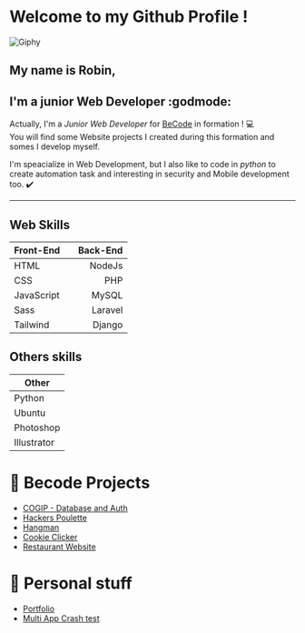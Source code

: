# Welcome to my Github Profile !
![Giphy](https://media.giphy.com/media/QYkX9IMHthYn0Y3pcG/giphy.gif)

## My name is **Robin**,  
## I'm a **junior Web Developer**  :godmode:  

Actually, I'm a *Junior Web Developer* for [BeCode](www.becode.org) in formation ! :computer:  
You will find some Website projects I created during this formation and somes I develop myself.

I'm speacialize in Web Development, but I also like to code in *python* to create automation task and interesting in security and Mobile development too. :heavy_check_mark:  

-----

## __Web Skills__    

 |**Front-End** | |**Back-End** |
 |----------------|:-:|----------------:|
 |       HTML    | | NodeJs     |
 |       CSS     |    | PHP          |
 |    JavaScript |    | MySQL         |
 |       Sass    |    |      Laravel     |
 |       Tailwind   |   |       Django        |
   
## **Others skills**
| **Other** |
|------------ |
|  Python     |
|   Ubuntu    |
| Photoshop |
| Illustrator |

# :page_with_curl: Becode Projects 
- [COGIP - Database and Auth](https://github.com/JackRob/TW-Cogip)
- [Hackers Poulette](https://github.com/JackRob/hackers-poulette)
- [Hangman](https://github.com/JackRob/B-2-Hangman)
- [Cookie Clicker](https://github.com/JackRob/B-2-Cookie-Clicker)
- [Restaurant Website](https://github.com/JackRob/restaurant-css-framework)

# :dart: Personal stuff
- [Portfolio](https://github.com/JackRob/Portfolio)
- [Multi App Crash test](https://github.com/JackRob/MultiApp)

